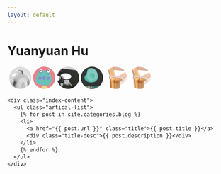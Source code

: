 ```yaml
---
layout: default
---
```


<body>
  <div class="index-wrapper">
    <div class="aside">
      <div class="info-card">
        <h1>Yuanyuan Hu</h1>
        <a href="http://hu-yuanyuan.com/Hua-Xiao-Tuo" target="_blank"><img src="/images/Project-icon-png/1_favicon.ico" alt="" width="50"/></a>
        <a href="https://huyuanyuan96.github.io/carriage-return-line-feed-new-line-end-file" target="_blank"><img src="/images/Project-icon-png/Project-icon-02.png" alt="" width="50"/></a>
        <a href="https://huyuanyuan96.github.io/carriage-return-line-feed-new-line-end-file" target="_blank"><img src="/images/Project-icon-png/Project-icon-03.png" alt="" width="50"/></a>
                <a href="https://huyuanyuan96.github.io/eating-flow" target="_blank"><img src="/images/Project-icon-png/Project-icon-04.png" alt="" width="50"/></a>
                <a href="https://huyuanyuan96.github.io/wasa-bean" target="_blank"><img src="/images/Project-icon-png/Project-icon-05.png" alt="" width="50"/></a>
                <a href="https://huyuanyuan96.github.io/carriage-return-line-feed-new-line-end-file" target="_blank"><img src="/images/Project-icon-png/Project-icon-06.png" alt="" width="50"/></a>
                <a href="https://huyuanyuan96.github.io/Ada-bird" target="_blank"><img src="/images/Project-icon-png/Project-icon-06.png" alt="" width="50"/></a>
      </div>
      <div id="particles-js"></div>
    </div>

    <div class="index-content">
      <ul class="artical-list">
        {% for post in site.categories.blog %}
        <li>
          <a href="{{ post.url }}" class="title">{{ post.title }}</a>
          <div class="title-desc">{{ post.description }}</div>
        </li>
        {% endfor %}
      </ul>
    </div>
  </div>
</body>
